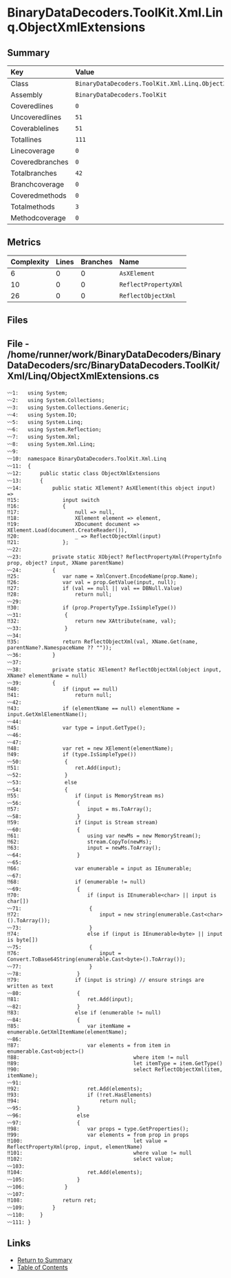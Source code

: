 ﻿# BinaryDataDecoders.ToolKit.Xml.Linq.ObjectXmlExtensions

## Summary

| Key             | Value                                                     |
| :-------------- | :-------------------------------------------------------- |
| Class           | `BinaryDataDecoders.ToolKit.Xml.Linq.ObjectXmlExtensions` |
| Assembly        | `BinaryDataDecoders.ToolKit`                              |
| Coveredlines    | `0`                                                       |
| Uncoveredlines  | `51`                                                      |
| Coverablelines  | `51`                                                      |
| Totallines      | `111`                                                     |
| Linecoverage    | `0`                                                       |
| Coveredbranches | `0`                                                       |
| Totalbranches   | `42`                                                      |
| Branchcoverage  | `0`                                                       |
| Coveredmethods  | `0`                                                       |
| Totalmethods    | `3`                                                       |
| Methodcoverage  | `0`                                                       |

## Metrics

| Complexity | Lines | Branches | Name                 |
| :--------- | :---- | :------- | :------------------- |
| 6          | 0     | 0        | `AsXElement`         |
| 10         | 0     | 0        | `ReflectPropertyXml` |
| 26         | 0     | 0        | `ReflectObjectXml`   |

## Files

## File - /home/runner/work/BinaryDataDecoders/BinaryDataDecoders/src/BinaryDataDecoders.ToolKit/Xml/Linq/ObjectXmlExtensions.cs

```CSharp
〰1:   using System;
〰2:   using System.Collections;
〰3:   using System.Collections.Generic;
〰4:   using System.IO;
〰5:   using System.Linq;
〰6:   using System.Reflection;
〰7:   using System.Xml;
〰8:   using System.Xml.Linq;
〰9:   
〰10:  namespace BinaryDataDecoders.ToolKit.Xml.Linq
〰11:  {
〰12:      public static class ObjectXmlExtensions
〰13:      {
〰14:          public static XElement? AsXElement(this object input) =>
‼15:              input switch
‼16:              {
‼17:                  null => null,
‼18:                  XElement element => element,
‼19:                  XDocument document => XElement.Load(document.CreateReader()),
‼20:                  _ => ReflectObjectXml(input)
‼21:              };
〰22:  
〰23:          private static XObject? ReflectPropertyXml(PropertyInfo prop, object? input, XName parentName)
〰24:          {
‼25:              var name = XmlConvert.EncodeName(prop.Name);
‼26:              var val = prop.GetValue(input, null);
‼27:              if (val == null || val == DBNull.Value)
‼28:                  return null;
〰29:  
‼30:              if (prop.PropertyType.IsSimpleType())
〰31:              {
‼32:                  return new XAttribute(name, val);
〰33:              }
〰34:  
‼35:              return ReflectObjectXml(val, XName.Get(name, parentName?.NamespaceName ?? ""));
〰36:          }
〰37:  
〰38:          private static XElement? ReflectObjectXml(object input, XName? elementName = null)
〰39:          {
‼40:              if (input == null)
‼41:                  return null;
〰42:  
‼43:              if (elementName == null) elementName = input.GetXmlElementName();
〰44:  
‼45:              var type = input.GetType();
〰46:  
〰47:  
‼48:              var ret = new XElement(elementName);
‼49:              if (type.IsSimpleType())
〰50:              {
‼51:                  ret.Add(input);
〰52:              }
〰53:              else
〰54:              {
‼55:                  if (input is MemoryStream ms)
〰56:                  {
‼57:                      input = ms.ToArray();
〰58:                  }
‼59:                  if (input is Stream stream)
〰60:                  {
‼61:                      using var newMs = new MemoryStream();
‼62:                      stream.CopyTo(newMs);
‼63:                      input = newMs.ToArray();
〰64:                  }
〰65:  
‼66:                  var enumerable = input as IEnumerable;
〰67:  
‼68:                  if (enumerable != null)
〰69:                  {
‼70:                      if (input is IEnumerable<char> || input is char[])
〰71:                      {
‼72:                          input = new string(enumerable.Cast<char>().ToArray());
〰73:                      }
‼74:                      else if (input is IEnumerable<byte> || input is byte[])
〰75:                      {
‼76:                          input = Convert.ToBase64String(enumerable.Cast<byte>().ToArray());
〰77:                      }
〰78:                  }
‼79:                  if (input is string) // ensure strings are written as text
〰80:                  {
‼81:                      ret.Add(input);
〰82:                  }
‼83:                  else if (enumerable != null)
〰84:                  {
‼85:                      var itemName = enumerable.GetXmlItemName(elementName);
〰86:  
‼87:                      var elements = from item in enumerable.Cast<object>()
‼88:                                     where item != null
‼89:                                     let itemType = item.GetType()
‼90:                                     select ReflectObjectXml(item, itemName);
〰91:  
‼92:                      ret.Add(elements);
‼93:                      if (!ret.HasElements)
‼94:                          return null;
〰95:                  }
〰96:                  else
〰97:                  {
‼98:                      var props = type.GetProperties();
‼99:                      var elements = from prop in props
‼100:                                    let value = ReflectPropertyXml(prop, input, elementName)
‼101:                                    where value != null
‼102:                                    select value;
〰103: 
‼104:                     ret.Add(elements);
〰105:                 }
〰106:             }
〰107: 
‼108:             return ret;
〰109:         }
〰110:     }
〰111: }
```

## Links

* [Return to Summary](Summary.md)
* [Table of Contents](../TOC.md)

